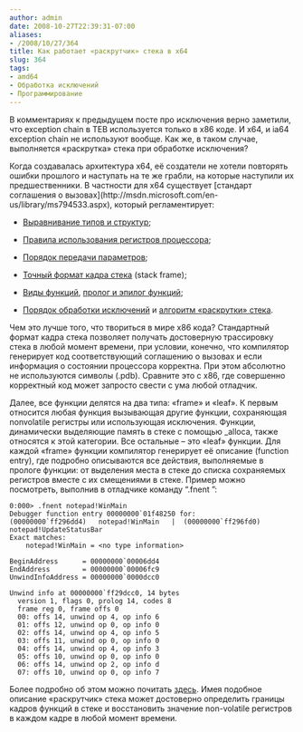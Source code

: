 ```yaml
---
author: admin
date: 2008-10-27T22:39:31-07:00
aliases:
- /2008/10/27/364
title: Как работает «раскрутчик» стека в x64
slug: 364
tags:
- amd64
- Обработка исключений
- Программирование
---
```


В комментариях к предыдущем посте про исключения верно заметили, что exception chain в TEB используется только в x86 коде. И x64, и ia64 exception chain не используют вообще. Как же, в таком случае, выполняется «раскрутка» стека при обработке исключения?

<!--more-->Когда создавалась архитектура x64, её создатели не хотели повторять ошибки прошлого и наступать на те же грабли, на которые наступили их предшественники. В частности для x64 существует [стандарт соглашения о вызовах](http://msdn.microsoft.com/en-us/library/ms794533.aspx), который регламентирует:

  * [Выравнивание типов и структур](http://msdn.microsoft.com/en-us/library/ms794534.aspx);

  * [Правила использования регистров процессора](http://msdn.microsoft.com/en-us/library/ms794547.aspx);

  * [Порядок передачи параметров](http://msdn.microsoft.com/en-us/library/ms794656.aspx);

  * [Точный формат кадра стека](http://msdn.microsoft.com/en-us/library/ms794332.aspx) (stack frame);

  * [Виды функций](http://msdn.microsoft.com/en-us/library/ms794319.aspx), [пролог и эпилог функций](http://msdn.microsoft.com/en-us/library/ms794615.aspx);

  * [Порядок обработки исключений](http://msdn.microsoft.com/en-us/library/ms794615.aspx) и [алгоритм «раскрутки» стека](http://msdn.microsoft.com/en-us/library/ms794681.aspx).

Чем это лучше того, что твориться в мире x86 кода? Стандартный формат кадра стека позволяет получать достоверную трассировку стека в любой момент времени, при условии, конечно, что компилятор генерирует код соответствующий соглашению о вызовах и если информация о состоянии процессора корректна. При этом абсолютно не используются символы (.pdb). Сравните это с x86, где совершенно корректный код может запросто свести с ума любой отладчик.

Далее, все функции делятся на два типа: «frame» и «leaf». К первым относится любая функция вызывающая другие функции, сохраняющая nonvolatile регистры или использующая исключения. Функции, динамически выделяющие память в стеке с помощью _alloca, также относятся к этой категории. Все остальные – это «leaf» функции. Для каждой «frame» функции компилятор генерирует её описание (function entry), где подробно описываются все действия, выполняемые в прологе функции: от выделения места в стеке до списка сохраняемых регистров вместе с их смещениями в стеке. Пример можно посмотреть, выполнив в отладчике команду “.fnent <symbol>”:

```no-highlight
0:000> .fnent notepad!WinMain
Debugger function entry 00000000`01f48250 for:
(00000000`ff296dd4)   notepad!WinMain   |  (00000000`ff296fd0)   notepad!UpdateStatusBar
Exact matches:
    notepad!WinMain = <no type information>

BeginAddress      = 00000000`00006dd4
EndAddress        = 00000000`00006fc9
UnwindInfoAddress = 00000000`0000dcc0

Unwind info at 00000000`ff29dcc0, 14 bytes
  version 1, flags 0, prolog 14, codes 8
  frame reg 0, frame offs 0
  00: offs 14, unwind op 4, op info 6
  01: offs 12, unwind op 0, op info 0
  02: offs 14, unwind op 4, op info 5
  03: offs 11, unwind op 0, op info 0
  04: offs 14, unwind op 4, op info 3
  05: offs 10, unwind op 0, op info 0
  06: offs 14, unwind op 2, op info d
  07: offs 10, unwind op 0, op info 7
```

Более подробно об этом можно почитать [здесь](http://msdn.microsoft.com/en-us/library/ms794374.aspx). Имея подобное описание «раскрутчик» стека может достоверно определить границы кадров функций в стеке и восстановить значение non-volatile регистров в каждом кадре в любой момент времени.
